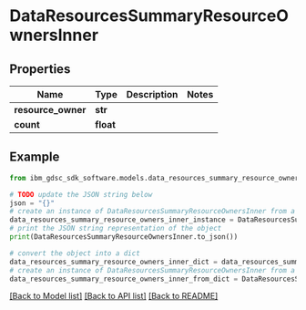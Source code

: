 # DataResourcesSummaryResourceOwnersInner


## Properties

Name | Type | Description | Notes
------------ | ------------- | ------------- | -------------
**resource_owner** | **str** |  | 
**count** | **float** |  | 

## Example

```python
from ibm_gdsc_sdk_software.models.data_resources_summary_resource_owners_inner import DataResourcesSummaryResourceOwnersInner

# TODO update the JSON string below
json = "{}"
# create an instance of DataResourcesSummaryResourceOwnersInner from a JSON string
data_resources_summary_resource_owners_inner_instance = DataResourcesSummaryResourceOwnersInner.from_json(json)
# print the JSON string representation of the object
print(DataResourcesSummaryResourceOwnersInner.to_json())

# convert the object into a dict
data_resources_summary_resource_owners_inner_dict = data_resources_summary_resource_owners_inner_instance.to_dict()
# create an instance of DataResourcesSummaryResourceOwnersInner from a dict
data_resources_summary_resource_owners_inner_from_dict = DataResourcesSummaryResourceOwnersInner.from_dict(data_resources_summary_resource_owners_inner_dict)
```
[[Back to Model list]](../README.md#documentation-for-models) [[Back to API list]](../README.md#documentation-for-api-endpoints) [[Back to README]](../README.md)



